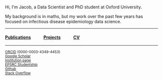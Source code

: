 Hi, I'm Jacob, a Data Scientist and PhD student at Oxford University. 

My background is in maths, but my work over the past few years has focused on infectious disease epidemiology data science.

---

#### [Publications](/publications)   [Projects](/projects)   [CV](/cv)

---

<sup>[ORCID](https://orcid.org/0000-0003-4349-4453) (0000-0003-4349-4453)    
[Google Scholar](https://scholar.google.com/citations?user=jqWDdGIAAAAJ)  
[Institution page](https://www.bdi.ox.ac.uk/Team/jacob-armstrong)  
[EPSRC Studentship](https://gtr.ukri.org/person/31C3C0CA-5A09-4F04-9EF1-1145340D8E59)  
[Github](https://github.com/ja-ox)  
[Stack Overflow](https://stackoverflow.com/users/9067615/brazofuerte)  </sup>
